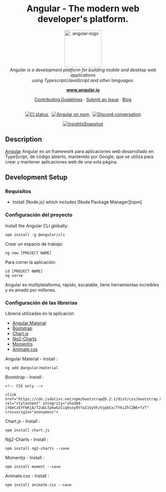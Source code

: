 <h1 align="center">Angular - The modern web developer's platform.</h1>

<p align="center">
  <img src="https://upload.wikimedia.org/wikipedia/commons/c/cf/Angular_full_color_logo.svg" alt="angular-logo" width="120px" height="120px"/>
  <br>
  <i>Angular is a development platform for building mobile and desktop web applications
    <br> using Typescript/JavaScript and other languages.</i>
  <br>
</p>

<p align="center">
  <a href="https://www.angular.io"><strong>www.angular.io</strong></a>
  <br>
</p>

<p align="center">
  <a href="CONTRIBUTING.md">Contributing Guidelines</a>
  ·
  <a href="https://github.com/angular/angular/issues">Submit an Issue</a>
  ·
  <a href="https://blog.angular.io/">Blog</a>
  <br>
  <br>
</p>

<p align="center">
  <a href="https://circleci.com/gh/angular/workflows/angular/tree/main">
    <img src="https://img.shields.io/circleci/build/github/angular/angular/main.svg?logo=circleci&logoColor=fff&label=CircleCI" alt="CI status" />
  </a>&nbsp;
  <a href="https://www.npmjs.com/@angular/core">
    <img src="https://img.shields.io/npm/v/@angular/core.svg?logo=npm&logoColor=fff&label=NPM+package&color=limegreen" alt="Angular on npm" />
  </a>&nbsp;
  <a href="https://discord.gg/angular">
    <img src="https://img.shields.io/discord/463752820026376202.svg?logo=discord&logoColor=fff&label=Discord&color=7389d8" alt="Discord conversation" />
  </a>
</p>

<p align="center">
  <a href="https://app.circleci.com/insights/github/angular/angular/workflows/default_workflow?branch=main">
    <img src="https://dl.circleci.com/insights-snapshot/gh/angular/angular/main/default_workflow/badge.svg" alt="InsightsSnapshot" />
  </a>
</p>

## Description

[Angular](https://angular.io) Angular es un framework para aplicaciones web desarrollado en TypeScript, de código abierto, mantenido por Google, que se utiliza para crear y mantener aplicaciones web de una sola página.

## Development Setup

### Requisitos

- Install [Node.js] which includes [Node Package Manager][npm]

### Configuración del proyecto

Install the Angular CLI globally:

```
npm install -g @angular/cli
```

Crear un espacio de trabajo:

```
ng new [PROJECT NAME]
```

Para correr la aplicación:

```
cd [PROJECT NAME]
ng serve
```

Angular es multiplataforma, rápido, escalable, tiene herramientas increíbles y es amado por millones.


### Configuración de las librerias

Librería utilizadas en la aplicación


* [Angular Material](https://material.angular.io)
* [Bootstrap](https://getbootstrap.com)
* [Chart.js](https://www.chartjs.org)
* [Ng2-Charts](https://www.npmjs.com/package/ng2-charts)
* [Momentjs](https://momentjs.com)
* [Animate.css](https://animate.style)


Angular Material - Install :

```
ng add @angular/material
```

Bootstrap - Install :

```
<!-- CSS only -->

<link href="https://cdn.jsdelivr.net/npm/bootstrap@5.2.1/dist/css/bootstrap.min.css" rel="stylesheet" integrity="sha384-iYQeCzEYFbKjA/T2uDLTpkwGzCiq6soy8tYaI1GyVh/UjpbCx/TYkiZhlZB6+fzT" crossorigin="anonymous">
```

Chart.js - Install :

```
npm install chart.js
```

Ng2-Charts - Install :

```
npm install ng2-charts --save
```

Momentjs - Install :

```
npm install moment --save
```

Animate.css - Install :

```
npm install animate.css --save
```
